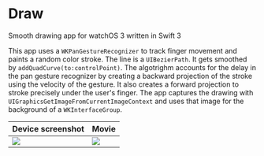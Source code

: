# Draw
Smooth drawing app for watchOS 3 written in Swift 3

This app uses a `WKPanGestureRecognizer` to track finger movement and paints a random color stroke. The line is a `UIBezierPath`. It gets smoothed by `addQuadCurve(to:controlPoint)`. The algotrighm accounts for the delay in the pan gesture recognizer by creating a backward projection of the stroke using the velocity of the gesture. It also creates a forward projection to stroke precisely under the user's finger. The app captures the drawing with `UIGraphicsGetImageFromCurrentImageContext` and uses that image for the background of a `WKInterfaceGroup`.

Device screenshot | Movie
---|---
![](http://imgur.com/download/ith2uq7) | ![](http://imgur.com/download/nMWkEVm)
